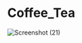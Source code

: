 # Coffee_Tea

![Screenshot (21)](https://user-images.githubusercontent.com/81620416/161436589-868ddcab-2de9-46b3-8f90-cb4d389b3327.png)
